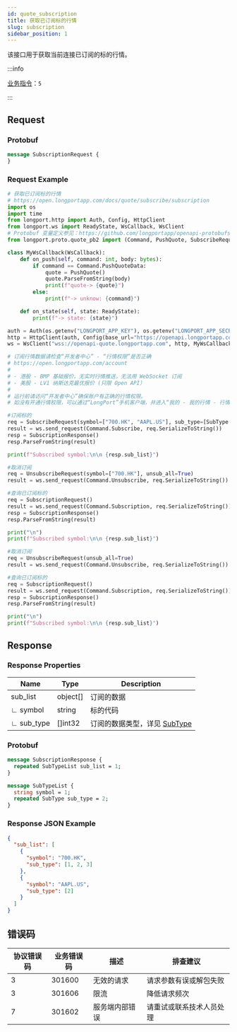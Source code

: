 ```yaml
---
id: quote_subscription
title: 获取已订阅标的行情
slug: subscription
sidebar_position: 1
---
```


该接口用于获取当前连接已订阅的标的行情。

:::info

[业务指令](../../socket/biz-command)：`5`

:::

## Request

### Protobuf

```protobuf
message SubscriptionRequest {
}
```

### Request Example

```python
# 获取已订阅标的行情
# https://open.longportapp.com/docs/quote/subscribe/subscription
import os
import time
from longport.http import Auth, Config, HttpClient
from longport.ws import ReadyState, WsCallback, WsClient
# Protobuf 变量定义参见：https://github.com/longportapp/openapi-protobufs/blob/main/quote/api.proto
from longport.proto.quote_pb2 import (Command, PushQuote, SubscribeRequest, SubscriptionResponse, SubType, SubscriptionRequest, UnsubscribeRequest, UnsubscribeResponse)

class MyWsCallback(WsCallback):
    def on_push(self, command: int, body: bytes):
        if command == Command.PushQuoteData:
            quote = PushQuote()
            quote.ParseFromString(body)
            print(f"quote-> {quote}")
        else:
            print(f"-> unknow: {command}")

    def on_state(self, state: ReadyState):
        print(f"-> state: {state}")

auth = Auth(os.getenv("LONGPORT_APP_KEY"), os.getenv("LONGPORT_APP_SECRET"), access_token=os.getenv("LONGPORT_ACCESS_TOKEN"))
http = HttpClient(auth, Config(base_url="https://openapi.longportapp.com"))
ws = WsClient("wss://openapi-quote.longportapp.com", http, MyWsCallback())

# 订阅行情数据请检查“开发者中心” - “行情权限”是否正确
# https://open.longportapp.com/account
#
# - 港股 - BMP 基础报价，无实时行情推送，无法用 WebSocket 订阅
# - 美股 - LV1 纳斯达克最优报价 (只限 Open API）
#
# 运行前请访问“开发者中心”确保账户有正确的行情权限。
# 如没有开通行情权限，可以通过“LongPort”手机客户端，并进入“我的 - 我的行情 - 行情商城”购买开通行情权限。

#订阅标的
req = SubscribeRequest(symbol=["700.HK", "AAPL.US"], sub_type=[SubType.QUOTE], is_first_push=False)
result = ws.send_request(Command.Subscribe, req.SerializeToString())
resp = SubscriptionResponse()
resp.ParseFromString(result)

print(f"Subscribed symbol:\n\n {resp.sub_list}")

#取消订阅
req = UnsubscribeRequest(symbol=["700.HK"], unsub_all=True)
result = ws.send_request(Command.Unsubscribe, req.SerializeToString())

#查询已订阅标的
req = SubscriptionRequest()
result = ws.send_request(Command.Subscription, req.SerializeToString())
resp = SubscriptionResponse()
resp.ParseFromString(result)

print("\n")
print(f"Subscribed symbol:\n\n {resp.sub_list}")

#取消订阅
req = UnsubscribeRequest(unsub_all=True)
result = ws.send_request(Command.Unsubscribe, req.SerializeToString())

#查询已订阅标的
req = SubscriptionRequest()
result = ws.send_request(Command.Subscription, req.SerializeToString())
resp = SubscriptionResponse()
resp.ParseFromString(result)

print("\n")
print(f"Subscribed symbol:\n\n {resp.sub_list}")
```

## Response

### Response Properties

| Name       | Type     | Description                                                        |
|------------|----------|--------------------------------------------------------------------|
| sub_list   | object[] | 订阅的数据                                                         |
| ∟ symbol   | string   | 标的代码                                                           |
| ∟ sub_type | []int32  | 订阅的数据类型，详见 [SubType](../objects#subtype---订阅数据的类型) |

### Protobuf

```protobuf
message SubscriptionResponse {
  repeated SubTypeList sub_list = 1;
}

message SubTypeList {
  string symbol = 1;
  repeated SubType sub_type = 2;
}
```

### Response JSON Example

```json
{
  "sub_list": [
    {
      "symbol": "700.HK",
      "sub_type": [1, 2, 3]
    },
    {
      "symbol": "AAPL.US",
      "sub_type": [2]
    }
  ]
}
```

## 错误码

| 协议错误码 | 业务错误码 | 描述           | 排查建议                 |
|------------|------------|--------------|----------------------|
| 3          | 301600     | 无效的请求     | 请求参数有误或解包失败   |
| 3          | 301606     | 限流           | 降低请求频次             |
| 7          | 301602     | 服务端内部错误 | 请重试或联系技术人员处理 |
